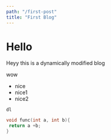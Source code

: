 ```yaml
---
path: "/first-post"
title: "First Blog"
---
```


# Hello

Heyy this is a dynamically modified blog

wow

- nice
- nice1
- nice2

`dl`

```C++
void func(int a, int b){
 return a +b;
}

```
